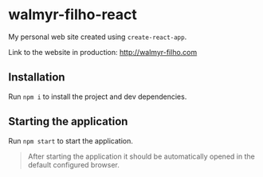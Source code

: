 # walmyr-filho-react

My personal web site created using `create-react-app`.

Link to the website in production: http://walmyr-filho.com

## Installation

Run `npm i` to install the project and dev dependencies.

## Starting the application

Run `npm start` to start the application.

> After starting the application it should be automatically opened in the default configured browser.
